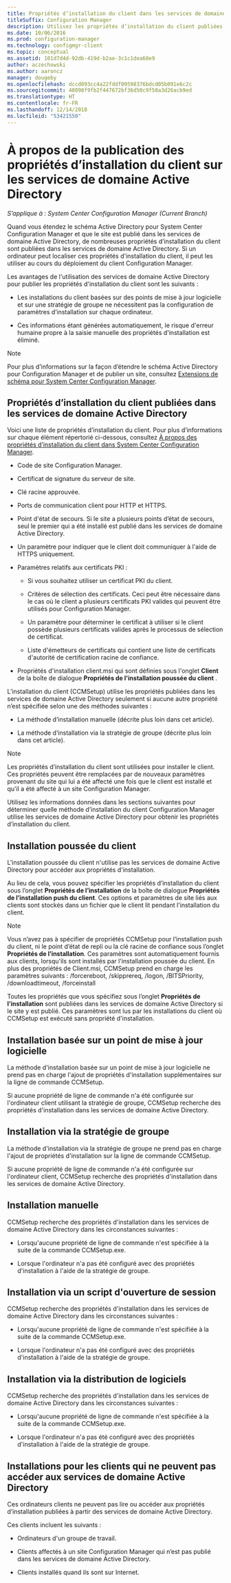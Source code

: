 ```yaml
---
title: Propriétés d’installation du client dans les services de domaine Active Directory
titleSuffix: Configuration Manager
description: Utilisez les propriétés d’installation du client publiées dans les services de domaine Active Directory dans System Center Configuration Manager.
ms.date: 10/06/2016
ms.prod: configuration-manager
ms.technology: configmgr-client
ms.topic: conceptual
ms.assetid: 101d7d4d-92db-419d-b2ae-3c1c1dea68e9
author: aczechowski
ms.author: aaroncz
manager: dougeby
ms.openlocfilehash: dccd893cc4a22fddf09598376bdcd05b091e6c2c
ms.sourcegitcommit: 48098f9fb2f447672bf36d50c9f58a3d26acb9ed
ms.translationtype: HT
ms.contentlocale: fr-FR
ms.lasthandoff: 12/14/2018
ms.locfileid: "53421550"
---
```

# <a name="about-client-installation-properties-published-to-active-directory-domain-services"></a>À propos de la publication des propriétés d’installation du client sur les services de domaine Active Directory

*S’applique à : System Center Configuration Manager (Current Branch)*

Quand vous étendez le schéma Active Directory pour System Center Configuration Manager et que le site est publié dans les services de domaine Active Directory, de nombreuses propriétés d’installation du client sont publiées dans les services de domaine Active Directory. Si un ordinateur peut localiser ces propriétés d'installation du client, il peut les utiliser au cours du déploiement du client Configuration Manager.  

 Les avantages de l'utilisation des services de domaine Active Directory pour publier les propriétés d'installation du client sont les suivants :  

-   Les installations du client basées sur des points de mise à jour logicielle et sur une stratégie de groupe ne nécessitent pas la configuration de paramètres d’installation sur chaque ordinateur.  

-   Ces informations étant générées automatiquement, le risque d'erreur humaine propre à la saisie manuelle des propriétés d'installation est éliminé.  

> [!NOTE]  
>  Pour plus d’informations sur la façon d’étendre le schéma Active Directory pour Configuration Manager et de publier un site, consultez [Extensions de schéma pour System Center Configuration Manager](../../plan-design/network/schema-extensions.md).  

## <a name="client-installation-properties-published-to-active-directory-domain-services"></a>Propriétés d’installation du client publiées dans les services de domaine Active Directory  
Voici une liste de propriétés d’installation du client. Pour plus d’informations sur chaque élément répertorié ci-dessous, consultez [À propos des propriétés d’installation du client dans System Center Configuration Manager](../../../core/clients/deploy/about-client-installation-properties.md).  

- Code de site Configuration Manager.  

- Certificat de signature du serveur de site.  

- Clé racine approuvée.  

- Ports de communication client pour HTTP et HTTPS.  

- Point d'état de secours. Si le site a plusieurs points d’état de secours, seul le premier qui a été installé est publié dans les services de domaine Active Directory.  

- Un paramètre pour indiquer que le client doit communiquer à l'aide de HTTPS uniquement.  

- Paramètres relatifs aux certificats PKI :  

  -   Si vous souhaitez utiliser un certificat PKI du client.  

  -   Critères de sélection des certificats. Ceci peut être nécessaire dans le cas où le client a plusieurs certificats PKI valides qui peuvent être utilisés pour Configuration Manager.  

  -   Un paramètre pour déterminer le certificat à utiliser si le client possède plusieurs certificats valides après le processus de sélection de certificat.  

  -   Liste d'émetteurs de certificats qui contient une liste de certificats d'autorité de certification racine de confiance.  

- Propriétés d'installation client.msi qui sont définies sous l'onglet **Client** de la boîte de dialogue **Propriétés de l'installation poussée du client** .

L’installation du client (CCMSetup) utilise les propriétés publiées dans les services de domaine Active Directory seulement si aucune autre propriété n’est spécifiée selon une des méthodes suivantes :  

-   La méthode d’installation manuelle (décrite plus loin dans cet article).

-   La méthode d’installation via la stratégie de groupe (décrite plus loin dans cet article).

> [!NOTE]  
>  Les propriétés d’installation du client sont utilisées pour installer le client. Ces propriétés peuvent être remplacées par de nouveaux paramètres provenant du site qui lui a été affecté une fois que le client est installé et qu’il a été affecté à un site Configuration Manager.  

 Utilisez les informations données dans les sections suivantes pour déterminer quelle méthode d’installation du client Configuration Manager utilise les services de domaine Active Directory pour obtenir les propriétés d’installation du client.  

## <a name="client-push-installation"></a>Installation poussée du client  
 L'installation poussée du client n'utilise pas les services de domaine Active Directory pour accéder aux propriétés d'installation.  

 Au lieu de cela, vous pouvez spécifier les propriétés d’installation du client sous l’onglet **Propriétés de l’installation** de la boîte de dialogue **Propriétés de l’installation push du client**. Ces options et paramètres de site liés aux clients sont stockés dans un fichier que le client lit pendant l'installation du client.  

> [!NOTE]  
>  Vous n’avez pas à spécifier de propriétés CCMSetup pour l’installation push du client, ni le point d’état de repli ou la clé racine de confiance sous l’onglet **Propriétés de l’installation**. Ces paramètres sont automatiquement fournis aux clients, lorsqu'ils sont installés par l'installation poussée du client.
En plus des propriétés de Client.msi, CCMSetup prend en charge les paramètres suivants : /forcereboot, /skipprereq, /logon, /BITSPriority, /downloadtimeout, /forceinstall

 Toutes les propriétés que vous spécifiez sous l’onglet **Propriétés de l’installation** sont publiées dans les services de domaine Active Directory si le site y est publié. Ces paramètres sont lus par les installations du client où CCMSetup est exécuté sans propriété d'installation.  

## <a name="software-update-point-based-installation"></a>Installation basée sur un point de mise à jour logicielle  
 La méthode d'installation basée sur un point de mise à jour logicielle ne prend pas en charge l'ajout de propriétés d'installation supplémentaires sur la ligne de commande CCMSetup.  

 Si aucune propriété de ligne de commande n'a été configurée sur l'ordinateur client utilisant la stratégie de groupe, CCMSetup recherche des propriétés d'installation dans les services de domaine Active Directory.  

## <a name="group-policy-installation"></a>Installation via la stratégie de groupe  
 La méthode d'installation via la stratégie de groupe ne prend pas en charge l'ajout de propriétés d'installation sur la ligne de commande CCMSetup.  

 Si aucune propriété de ligne de commande n'a été configurée sur l'ordinateur client, CCMSetup recherche des propriétés d'installation dans les services de domaine Active Directory.  

## <a name="manual-installation"></a>Installation manuelle  
 CCMSetup recherche des propriétés d'installation dans les services de domaine Active Directory dans les circonstances suivantes :  

-   Lorsqu'aucune propriété de ligne de commande n'est spécifiée à la suite de la commande CCMSetup.exe.  

-   Lorsque l'ordinateur n'a pas été configuré avec des propriétés d'installation à l'aide de la stratégie de groupe.  

## <a name="logon-script-installation"></a>Installation via un script d'ouverture de session  
 CCMSetup recherche des propriétés d'installation dans les services de domaine Active Directory dans les circonstances suivantes :  

-   Lorsqu'aucune propriété de ligne de commande n'est spécifiée à la suite de la commande CCMSetup.exe.  

-   Lorsque l'ordinateur n'a pas été configuré avec des propriétés d'installation à l'aide de la stratégie de groupe.  

## <a name="software-distribution-installation"></a>Installation via la distribution de logiciels  
 CCMSetup recherche des propriétés d'installation dans les services de domaine Active Directory dans les circonstances suivantes :  

-   Lorsqu'aucune propriété de ligne de commande n'est spécifiée à la suite de la commande CCMSetup.exe.  

-   Lorsque l'ordinateur n'a pas été configuré avec des propriétés d'installation à l'aide de la stratégie de groupe.  

## <a name="installations-for-clients-that-cannot-access-active-directory-domain-services"></a>Installations pour les clients qui ne peuvent pas accéder aux services de domaine Active Directory  
Ces ordinateurs clients ne peuvent pas lire ou accéder aux propriétés d’installation publiées à partir des services de domaine Active Directory.

 Ces clients incluent les suivants :  

-   Ordinateurs d'un groupe de travail.  

-   Clients affectés à un site Configuration Manager qui n’est pas publié dans les services de domaine Active Directory.  

-   Clients installés quand ils sont sur Internet.  
